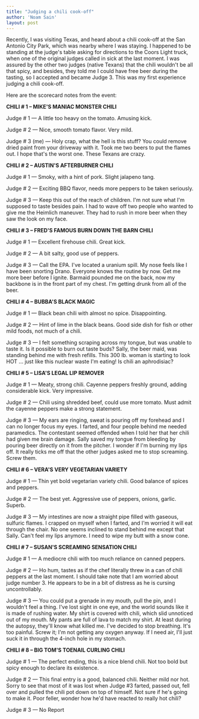 ```yaml
---
title: "Judging a chili cook-off"
author: 'Noam Sain'
layout: post
---
```


Recently, I was visiting Texas, and heard about a chili cook-off at the San Antonio City Park, which was nearby where I was staying. I happened to be standing at the judge's table asking for directions to the Coors Light truck, when one of the original judges called in sick at the last moment. I was assured by the other two judges (native Texans) that the chili wouldn't be all that spicy, and besides, they told me I could have free beer during the tasting, so I accepted and became Judge 3. This was my first experience judging a chili cook-off.

Here are the scorecard notes from the event:

**CHILI # 1 – MIKE'S MANIAC MONSTER CHILI**

Judge # 1 — A little too heavy on the tomato. Amusing kick.

Judge # 2 — Nice, smooth tomato flavor. Very mild.

Judge # 3 (me) — Holy crap, what the hell is this stuff? You could remove dried paint from your driveway with it. Took me two beers to put the flames out. I hope that's the worst one. These Texans are crazy.

**CHILI # 2 – AUSTIN'S AFTERBURNER CHILI**

Judge # 1 — Smoky, with a hint of pork. Slight jalapeno tang.

Judge # 2 — Exciting BBQ flavor, needs more peppers to be taken seriously.

Judge # 3 — Keep this out of the reach of children. I'm not sure what I'm supposed to taste besides pain. I had to wave off two people who wanted to give me the Heimlich maneuver. They had to rush in more beer when they saw the look on my face.

**CHILI # 3 – FRED'S FAMOUS BURN DOWN THE BARN CHILI**

Judge # 1 — Excellent firehouse chili. Great kick.

Judge # 2 — A bit salty, good use of peppers.

Judge # 3 — Call the EPA. I've located a uranium spill. My nose feels like I have been snorting Drano. Everyone knows the routine by now. Get me more beer before I ignite. Barmaid pounded me on the back, now my backbone is in the front part of my chest. I'm getting drunk from all of the beer.

**CHILI # 4 – BUBBA'S BLACK MAGIC**

Judge # 1 — Black bean chili with almost no spice. Disappointing.

Judge # 2 — Hint of lime in the black beans. Good side dish for fish or other mild foods, not much of a chili.

Judge # 3 — I felt something scraping across my tongue, but was unable to taste it. Is it possible to burn out taste buds? Sally, the beer maid, was standing behind me with fresh refills. This 300 lb. woman is starting to look HOT … just like this nuclear waste I'm eating! Is chili an aphrodisiac?

**CHILI # 5 – LISA'S LEGAL LIP REMOVER**

Judge # 1 — Meaty, strong chili. Cayenne peppers freshly ground, adding considerable kick. Very impressive.

Judge # 2 — Chili using shredded beef, could use more tomato. Must admit the cayenne peppers make a strong statement.

Judge # 3 — My ears are ringing, sweat is pouring off my forehead and I can no longer focus my eyes. I farted, and four people behind me needed paramedics. The contestant seemed offended when I told her that her chili had given me brain damage. Sally saved my tongue from bleeding by pouring beer directly on it from the pitcher. I wonder if I'm burning my lips off. It really ticks me off that the other judges asked me to stop screaming. Screw them.

**CHILI # 6 – VERA'S VERY VEGETARIAN VARIETY**

Judge # 1 — Thin yet bold vegetarian variety chili. Good balance of spices and peppers.

Judge # 2 — The best yet. Aggressive use of peppers, onions, garlic. Superb.

Judge # 3 — My intestines are now a straight pipe filled with gaseous, sulfuric flames. I crapped on myself when I farted, and I'm worried it will eat through the chair. No one seems inclined to stand behind me except that Sally. Can't feel my lips anymore. I need to wipe my butt with a snow cone.

**CHILI # 7 – SUSAN'S SCREAMING SENSATION CHILI**

Judge # 1 — A mediocre chili with too much reliance on canned peppers.

Judge # 2 — Ho hum, tastes as if the chef literally threw in a can of chili peppers at the last moment. I should take note that I am worried about judge number 3. He appears to be in a bit of distress as he is cursing uncontrollably.

Judge # 3 — You could put a grenade in my mouth, pull the pin, and I wouldn't feel a thing. I've lost sight in one eye, and the world sounds like it is made of rushing water. My shirt is covered with chili, which slid unnoticed out of my mouth. My pants are full of lava to match my shirt. At least during the autopsy, they'll know what killed me. I've decided to stop breathing. It's too painful. Screw it; I'm not getting any oxygen anyway. If I need air, I'll just suck it in through the 4-inch hole in my stomach.

**CHILI # 8 – BIG TOM'S TOENAIL CURLING CHILI**

Judge # 1 — The perfect ending, this is a nice blend chili. Not too bold but spicy enough to declare its existence.

Judge # 2 — This final entry is a good, balanced chili. Neither mild nor hot. Sorry to see that most of it was lost when Judge #3 farted, passed out, fell over and pulled the chili pot down on top of himself. Not sure if he's going to make it. Poor feller, wonder how he'd have reacted to really hot chili?

Judge # 3 — No Report
